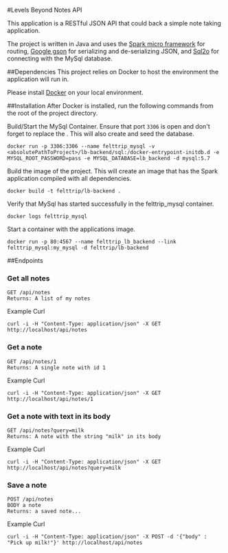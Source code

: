 #Levels Beyond Notes API

This application is a RESTful JSON API that could back a simple note taking application. 

The project is written in Java and uses the [Spark micro framework](http://sparkjava.com/) for routing, 
[Google gson](https://github.com/google/gson) for serializing and de-serializing JSON, and [Sql2o](http://www.sql2o.org/)
for connecting with the MySql database. 

##Dependencies
This project relies on Docker to host the environment the application will run in.
 
Please install [Docker](https://www.docker.com/) on your local environment. 

##Installation
After Docker is installed, run the following commands from the root of the project directory.

Build/Start the MySql Container. Ensure that port `3306` is open and don't forget to replace the <absolutePathToProject>.
This will also create and seed the database.

`docker run -p 3306:3306 --name felttrip_mysql -v <absolutePathToProject>/lb-backend/sql:/docker-entrypoint-initdb.d -e MYSQL_ROOT_PASSWORD=pass -e MYSQL_DATABASE=lb_backend -d mysql:5.7`

Build the image of the project. This will create an image that has the Spark application compiled with all dependencies. 

`docker build -t felttrip/lb-backend .`

Verify that MySql has started successfully in the felttrip_mysql container.

`docker logs felttrip_mysql`

 Start a container with the applications image.
   
`docker run -p 80:4567 --name felttrip_lb_backend --link felttrip_mysql:my_mysql -d felttrip/lb-backend`

##Endpoints

### Get all notes
```
GET /api/notes
Returns: A list of my notes
```

Example Curl

`curl -i -H "Content-Type: application/json" -X GET http://localhost/api/notes`

### Get a note
```
GET /api/notes/1
Returns: A single note with id 1
```

Example Curl

`curl -i -H "Content-Type: application/json" -X GET http://localhost/api/notes/1`

### Get a note with text in its body
```
GET /api/notes?query=milk
Returns: A note with the string "milk" in its body
```

Example Curl

`curl -i -H "Content-Type: application/json" -X GET http://localhost/api/notes?query=milk`

### Save a note
```
POST /api/notes
BODY a note
Returns: a saved note...
```

Example Curl

`curl -i -H "Content-Type: application/json" -X POST -d '{"body" : "Pick up milk!"}' http://localhost/api/notes`
